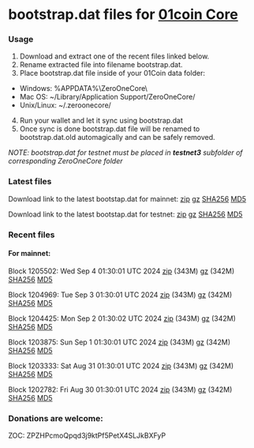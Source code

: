 # bootstrap.dat files for [01coin Core](https://01coin.io)

### Usage

1. Download and extract one of the recent files linked below.
2. Rename extracted file into filename bootstrap.dat.
3. Place bootstrap.dat file inside of your 01Coin data folder:
 - Windows: %APPDATA%\ZeroOneCore\
 - Mac OS: ~/Library/Application Support/ZeroOneCore/
 - Unix/Linux: ~/.zeroonecore/
4. Run your wallet and let it sync using bootstrap.dat
5. Once sync is done bootstrap.dat file will be renamed to bootstrap.dat.old automagically and can be safely removed.

_NOTE: bootstrap.dat for testnet must be placed in **testnet3** subfolder of corresponding ZeroOneCore folder_

### Latest files
Download link to the latest bootstap.dat for mainnet: [zip](https://files.01coin.io/mainnet/bootstrap.dat.zip) [gz](https://files.01coin.io/mainnet/bootstrap.dat.tar.gz) [SHA256](https://files.01coin.io/mainnet/sha256.txt) [MD5](https://files.01coin.io/mainnet/md5.txt)

Download link to the latest bootstap.dat for testnet: [zip](https://files.01coin.io/testnet/bootstrap.dat.zip) [gz](https://files.01coin.io/testnet/bootstrap.dat.tar.gz) [SHA256](https://files.01coin.io/testnet/sha256.txt) [MD5](https://files.01coin.io/testnet/md5.txt)

### Recent files

#### For mainnet:

Block 1205502: Wed Sep  4 01:30:01 UTC 2024 [zip](https://files.01coin.io/mainnet/2024-09-04/bootstrap.dat.zip) (343M) [gz](https://files.01coin.io/mainnet/2024-09-04/bootstrap.dat.tar.gz) (342M) [SHA256](https://files.01coin.io/mainnet/2024-09-04/sha256.txt) [MD5](https://files.01coin.io/mainnet/2024-09-04/md5.txt)

Block 1204969: Tue Sep  3 01:30:01 UTC 2024 [zip](https://files.01coin.io/mainnet/2024-09-03/bootstrap.dat.zip) (343M) [gz](https://files.01coin.io/mainnet/2024-09-03/bootstrap.dat.tar.gz) (342M) [SHA256](https://files.01coin.io/mainnet/2024-09-03/sha256.txt) [MD5](https://files.01coin.io/mainnet/2024-09-03/md5.txt)

Block 1204425: Mon Sep  2 01:30:02 UTC 2024 [zip](https://files.01coin.io/mainnet/2024-09-02/bootstrap.dat.zip) (343M) [gz](https://files.01coin.io/mainnet/2024-09-02/bootstrap.dat.tar.gz) (342M) [SHA256](https://files.01coin.io/mainnet/2024-09-02/sha256.txt) [MD5](https://files.01coin.io/mainnet/2024-09-02/md5.txt)

Block 1203875: Sun Sep  1 01:30:01 UTC 2024 [zip](https://files.01coin.io/mainnet/2024-09-01/bootstrap.dat.zip) (343M) [gz](https://files.01coin.io/mainnet/2024-09-01/bootstrap.dat.tar.gz) (342M) [SHA256](https://files.01coin.io/mainnet/2024-09-01/sha256.txt) [MD5](https://files.01coin.io/mainnet/2024-09-01/md5.txt)

Block 1203333: Sat Aug 31 01:30:01 UTC 2024 [zip](https://files.01coin.io/mainnet/2024-08-31/bootstrap.dat.zip) (343M) [gz](https://files.01coin.io/mainnet/2024-08-31/bootstrap.dat.tar.gz) (342M) [SHA256](https://files.01coin.io/mainnet/2024-08-31/sha256.txt) [MD5](https://files.01coin.io/mainnet/2024-08-31/md5.txt)

Block 1202782: Fri Aug 30 01:30:01 UTC 2024 [zip](https://files.01coin.io/mainnet/2024-08-30/bootstrap.dat.zip) (343M) [gz](https://files.01coin.io/mainnet/2024-08-30/bootstrap.dat.tar.gz) (342M) [SHA256](https://files.01coin.io/mainnet/2024-08-30/sha256.txt) [MD5](https://files.01coin.io/mainnet/2024-08-30/md5.txt)


### Donations are welcome:

ZOC: ZPZHPcmoQpqd3j9ktPf5PetX4SLJkBXFyP
